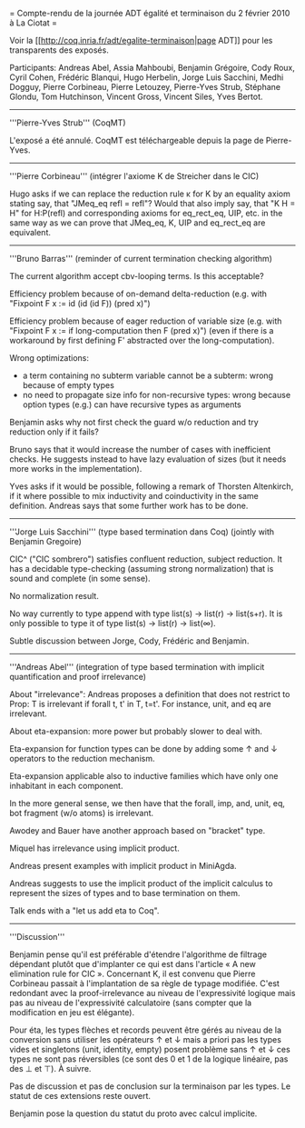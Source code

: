 = Compte-rendu de la journée ADT égalité et terminaison du 2 février 2010 à La Ciotat =

Voir la [[http://coq.inria.fr/adt/egalite-terminaison|page ADT]] pour les transparents des exposés.

Participants:  Andreas Abel, Assia Mahboubi, Benjamin Grégoire, Cody Roux, Cyril Cohen, Frédéric Blanqui, Hugo Herbelin, Jorge Luis Sacchini, Medhi Dogguy, Pierre Corbineau, Pierre Letouzey, Pierre-Yves Strub, Stéphane Glondu, Tom Hutchinson, Vincent Gross, Vincent Siles, Yves Bertot.

----------------------------------------------------------------------
'''Pierre-Yves Strub''' (CoqMT)

L'exposé a été annulé. CoqMT est téléchargeable depuis la page de
Pierre-Yves.


-----------------------------
'''Pierre Corbineau''' (intégrer l'axiome K de Streicher dans le CIC)

Hugo asks if we can replace the reduction rule κ for K by an equality axiom stating say, that "JMeq_eq refl = refl"? Would that also imply say, that "K H = H" for H:P(refl) and corresponding axioms for eq_rect_eq, UIP, etc. in the same way as we can prove that JMeq_eq, K, UIP and eq_rect_eq are equivalent.

-----------------------------
'''Bruno Barras''' (reminder of current termination checking algorithm)

The current algorithm accept cbv-looping terms. Is this acceptable?

Efficiency problem because of on-demand delta-reduction (e.g. with "Fixpoint F x := id (id (id F)) (pred x)")

Efficiency problem because of eager reduction of variable size (e.g. with "Fixpoint F x := if long-computation then F (pred x)") (even if there is a workaround by first defining F' abstracted over the long-computation).

Wrong optimizations:
 * a term containing no subterm variable cannot be a subterm: wrong because of empty types
 * no need to propagate size info for non-recursive types: wrong because option types (e.g.) can have recursive types as arguments

Benjamin asks why not first check the guard w/o reduction and try reduction only if it fails?

Bruno says that it would increase the number of cases with inefficient checks. He suggests instead to have lazy evaluation of sizes (but it needs more works in the implementation).

Yves asks if it would be possible, following a remark of Thorsten Altenkirch, if it where possible to mix inductivity and coinductivity in the same definition. Andreas says that some further work has to be done.

-----------------------------
'''Jorge Luis Sacchini''' (type based termination dans Coq)
(jointly with Benjamin Gregoire)

CIC^ ("CIC sombrero") satisfies confluent reduction, subject reduction. It has a decidable type-checking (assuming strong normalization) that is sound
and complete (in some sense).

No normalization result.

No way currently to type append with type list(s) -> list(r) -> list(s+r). It is only possible to type it of type list(s) -> list(r) -> list(∞).

Subtle discussion between Jorge, Cody, Frédéric and Benjamin.

------------------------------
'''Andreas Abel''' (integration of type based termination with implicit quantification and proof irrelevance)

About "irrelevance": Andreas proposes a definition that does not restrict to Prop: T is irrelevant if forall t, t' in T, t=t'. For instance, unit, and eq are irrelevant.

About eta-expansion: more power but probably slower to deal with.

Eta-expansion for function types can be done by adding some ↑ and ↓ operators to the reduction mechanism.

Eta-expansion applicable also to inductive families which have only one inhabitant in each component.

In the more general sense, we then have that the forall, imp, and, unit, eq, bot fragment (w/o atoms) is irrelevant.

Awodey and Bauer have another approach based on "bracket" type.

Miquel has irrelevance using implicit product.

Andreas present examples with implicit product in MiniAgda.

Andreas suggests to use the implicit product of the implicit calculus to represent the sizes of types and to base termination on them.

Talk ends with a "let us add eta to Coq".

------------------------------
'''Discussion'''

Benjamin pense qu'il est préférable d'étendre l'algorithme de filtrage dépendant plutôt que d'implanter ce qui est dans l'article « A new elimination rule for CIC ». Concernant K, il est convenu que Pierre Corbineau passait à l'implantation de sa règle de typage modifiée. C'est redondant avec la proof-irrelevance au niveau de l'expressivité logique mais pas au niveau de l'expressivité calculatoire (sans compter que la modification en jeu est élégante).

Pour éta, les types flèches et records peuvent être gérés au niveau de la conversion sans utiliser les opérateurs ↑ et ↓ mais a priori pas les types vides et singletons (unit, identity, empty) posent problème sans ↑ et ↓ ces types ne sont pas réversibles (ce sont des 0 et 1 de la logique linéaire, pas des ⊥ et ⊤). À suivre.

Pas de discussion et pas de conclusion sur la terminaison par les types. Le statut de ces extensions reste ouvert.

Benjamin pose la question du statut du proto avec calcul implicite.
